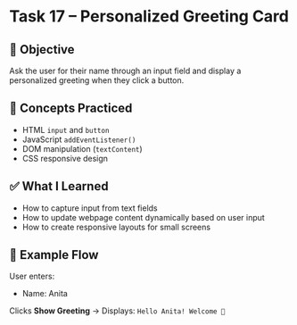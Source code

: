# Task 17 – Personalized Greeting Card

## 🎯 Objective
Ask the user for their name through an input field and display a personalized greeting when they click a button.

## 🧠 Concepts Practiced
- HTML `input` and `button`
- JavaScript `addEventListener()`
- DOM manipulation (`textContent`)
- CSS responsive design

## ✅ What I Learned
- How to capture input from text fields
- How to update webpage content dynamically based on user input
- How to create responsive layouts for small screens

## 🔁 Example Flow
User enters:
- Name: Anita

Clicks **Show Greeting** → Displays:
`Hello Anita! Welcome 🎉`
